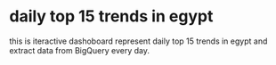 # daily top 15 trends in egypt
this is iteractive dashoboard represent daily top 15 trends in egypt and extract data from BigQuery every day.
